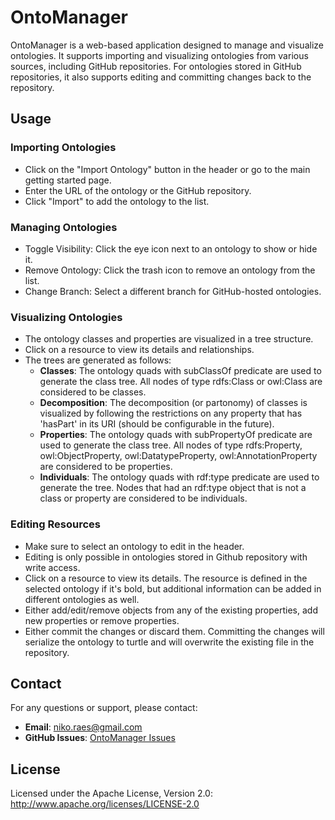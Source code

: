 # OntoManager

OntoManager is a web-based application designed to manage and visualize ontologies. It supports importing and visualizing ontologies from various sources, including GitHub repositories. For ontologies stored in GitHub repositories, it also supports editing and committing changes back to the repository.

## Usage

### Importing Ontologies

- Click on the "Import Ontology" button in the header or go to the main getting started page.
- Enter the URL of the ontology or the GitHub repository.
- Click "Import" to add the ontology to the list.

### Managing Ontologies

- Toggle Visibility: Click the eye icon next to an ontology to show or hide it.
- Remove Ontology: Click the trash icon to remove an ontology from the list.
- Change Branch: Select a different branch for GitHub-hosted ontologies.

### Visualizing Ontologies

- The ontology classes and properties are visualized in a tree structure.
- Click on a resource to view its details and relationships.
- The trees are generated as follows:
  - **Classes**: The ontology quads with subClassOf predicate are used to generate the class tree. All nodes of type rdfs:Class or owl:Class are considered to be classes.
  - **Decomposition**: The decomposition (or partonomy) of classes is visualized by following the restrictions on any property that has 'hasPart' in its URI (should be configurable in the future).
  - **Properties**: The ontology quads with subPropertyOf predicate are used to generate the class tree. All nodes of type rdfs:Property, owl:ObjectProperty, owl:DatatypeProperty, owl:AnnotationProperty are considered to be properties.
  - **Individuals**: The ontology quads with rdf:type predicate are used to generate the tree. Nodes that had an rdf:type object that is not a class or property are considered to be individuals.

### Editing Resources

- Make sure to select an ontology to edit in the header.
- Editing is only possible in ontologies stored in Github repository with write access.
- Click on a resource to view its details. The resource is defined in the selected ontology if it's bold, but additional information can be added in different ontologies as well.
- Either add/edit/remove objects from any of the existing properties, add new properties or remove properties.
- Either commit the changes or discard them. Committing the changes will serialize the ontology to turtle and will overwrite the existing file in the repository.

## Contact

For any questions or support, please contact:

- **Email**: <niko.raes@gmail.com>
- **GitHub Issues**: [OntoManager Issues](https://github.com/nikoraes/ontomanager/issues)

## License

Licensed under the Apache License, Version 2.0: <http://www.apache.org/licenses/LICENSE-2.0>
